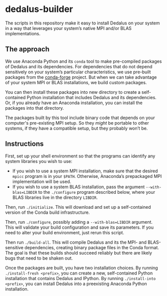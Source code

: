 # dedalus-builder

The scripts in this repository make it easy to install Dedalus on your system
in a way that leverages your system’s native MPI and/or BLAS implementations.

## The approach

We use Anaconda Python and its `conda` tool to make pre-compiled packages of
Dedalus and its dependencies. For dependencies that do not depend sensitively
on your system’s particular characteristics, we use pre-built packages from
the [conda-forge](https://conda-forge.org/) project. But when we can take
advantage of your system MPI or BLAS installations, we build custom packages.

You can then install these packages into new directory to create a
self-contained Python installation that includes Dedalus and its dependencies.
Or, if you already have an Anaconda installation, you can install the packages
into that directory.

The packages built by this tool include binary code that depends on your
computer's pre-existing MPI setup. So they *might* be portable to other
systems, if they have a compatible setup, but they probably won’t be.

## Instructions

First, set up your shell environment so that the programs can identify any
system libraries you wish to use:

- If you wish to use a system MPI installation, make sure that the desired
  `mpicc` program is in your `$PATH`. Otherwise, Anaconda’s prepackaged
  MPI implementation will be used.
- If you wish to use a system BLAS installation, pass the argument
  `--with-blas=LIBDIR` to the `./configure` program described below, where
  your BLAS libraries live in the directory `LIBDIR`.

Then, run `./initialize`. This will download and set up a self-contained
version of the Conda build infrastructure.

Then, run `./configure`, possibly adding a `--with-blas=LIBDIR` argument. This
will validate your build configuration and save its parameters. If you need to
alter your build environment, just rerun this script.

Then run `./build-all`. This will compile Dedalus and its the MPI- and
BLAS-sensitive dependencies, creating binary package files in the Conda
format. The goal is that these builds should succeed reliably but there are
likely bugs that need to be shaken out.

Once the packages are built, you have two installation choices. By running
`./install-fresh <prefix>`, you can create a new, self-contained Python
installation that contains Dedalus and IPython. By running `./install-into
<prefix>`, you can install Dedalus into a preexisting Anaconda Python
installation.
